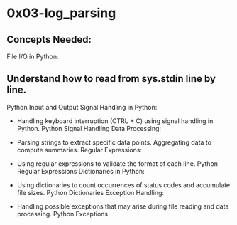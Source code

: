 # 0x03-log_parsing

## Concepts Needed:
File I/O in Python:

## Understand how to read from sys.stdin line by line.
Python Input and Output
Signal Handling in Python:

- Handling keyboard interruption (CTRL + C) using signal handling in Python.
Python Signal Handling
Data Processing:

- Parsing strings to extract specific data points.
Aggregating data to compute summaries.
Regular Expressions:

- Using regular expressions to validate the format of each line.
Python Regular Expressions
Dictionaries in Python:

- Using dictionaries to count occurrences of status codes and accumulate file sizes.
Python Dictionaries
Exception Handling:

- Handling possible exceptions that may arise during file reading and data processing.
Python Exceptions

